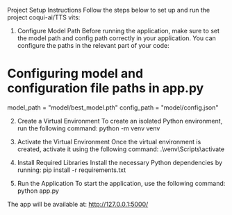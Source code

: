 Project Setup Instructions
Follow the steps below to set up and run the project coqui-ai/TTS vits:

1. Configure Model Path
Before running the application, make sure to set the model path and config path correctly in your application. You can configure the paths in the relevant part of your code:
# Configuring model and configuration file paths in app.py

model_path = "model/best_model.pth"
config_path = "model/config.json"

2. Create a Virtual Environment
To create an isolated Python environment, run the following command:
python -m venv venv

3. Activate the Virtual Environment
Once the virtual environment is created, activate it using the following command:
.\venv\Scripts\activate

4. Install Required Libraries
Install the necessary Python dependencies by running:
pip install -r requirements.txt

5. Run the Application
To start the application, use the following command:
python app.py

The app will be available at:
http://127.0.0.1:5000/